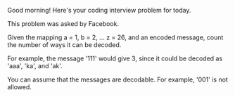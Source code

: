 Good morning! Here's your coding interview problem for today.This problem was asked by Facebook.Given the mapping a = 1, b = 2, ... z = 26, and an encoded message, count thenumber of ways it can be decoded.For example, the message '111' would give 3, since it could be decoded as 'aaa','ka', and 'ak'.You can assume that the messages are decodable. For example, '001' is notallowed.